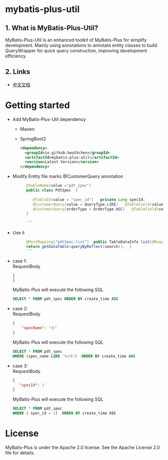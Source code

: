 
# mybatis-plus-util

## 1. What is MyBatis-Plus-Util?
MyBatis-Plus-Util is an enhanced toolkit of MyBatis-Plus for simplify development. Mainly using annotations to annotate entity classes to build QueryWrapper for quick query construction, improving development efficiency.

## 2. Links
- [中文文档](https://github.com/HeathCHEN/mybatis-plus-util/blob/dev/README-zh.md)

# Getting started
- Add MyBatis-Plus-Util dependency
    - Maven:
    - SpringBoot2

      ```xml  
      <dependency>       
        <groupId>io.github.heathchen</groupId>        
        <artifactId>mybatis-plus-util</artifactId>        
        <version>Latest Version</version>    
      </dependency>  
      ```  
- Modify Entity file marks @CustomerQuery annotation

  ```java  
        @TableName(value ="pdt_spec")  
        public class PdtSpec  {  
          
           @TableId(value = "spec_id")   private Long specId;  
           @CustomerQuery(value = QueryType.LIKE)   @TableField(value = "spec_name")   private Long specName;  
           @CustomerQuery(orderType = OrderType.ASC)   @TableField(value = "create_time")   private Date createTime;  
        }  
          
        ```  

- Use it
  
  ```java
        @PostMapping("pdtSpec-list")  public TableDataInfo list(@RequestBody PdtSpec search) {    
        return getDataTable(queryByReflect(search));  }  
        ```  


- case 1:  
  RequestBody
    ```json  
    {  
    }  
    ``` 
  MyBatis-Plus will execute the following SQL
    ```sql  
    SELECT * FROM pdt_spec ORDER BY create_time ASC  
    ```          
- case 2:  
  RequestBody
    ```json  
    {       
	    "specName": "小"  
    }  
    ```   
  MyBatis-Plus will execute the following SQL
  ``` sql
  SELECT * FROM pdt_spec  
  WHERE (spec_name LIKE '%小%')  ORDER BY create_time ASC  
  ```  

- case 3:  
  RequestBody
  ```json  
  {  
     "specId": 1
  }  
  ```  
  MyBatis-Plus will execute the following SQL
  ```sql  
  SELECT * FROM pdt_spec  
  WHERE ( spec_id = 1)  ORDER BY create_time ASC  
  ```  


# License

MyBatis-Plus is under the Apache 2.0 license. See the Apache License 2.0 file for details.
